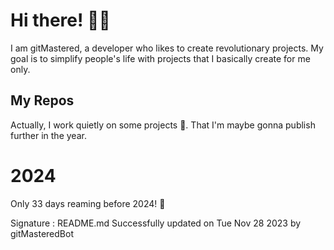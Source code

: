 
# Hi there! 🙋‍♂️
I am gitMastered, a developer who likes to create revolutionary projects.
My goal is to simplify people's life with projects that I basically create for me only.

## My Repos
Actually, I work quietly on some projects 👀. That I'm maybe gonna publish further in the year.

# 2024
Only 33 days reaming before 2024! 🙌

Signature : README.md Successfully updated on Tue Nov 28 2023 by gitMasteredBot

